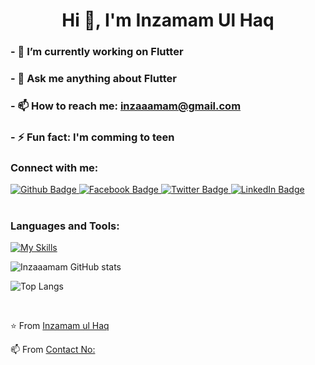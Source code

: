   
<h1 align="center">Hi 👋, I'm Inzamam Ul Haq</h1>
<h3>- 🔭 I’m currently working on Flutter </h3>
<h3>- 💬 Ask me anything about Flutter </h3>
<h3>- 📫 How to reach me: <a href = "inzaaamam@gmail.com">inzaaamam@gmail.com</a> </h3>
<h3>- ⚡ Fun fact: I'm comming to teen</h3>
  
### Connect with me:
<div id="badges">
  <a href="https://github.com/Inzaaamam">
    <img src="https://img.shields.io/badge/Github-white?style=for-the-badge&logo=Github&logoColor=black" alt="Github Badge"/>
  </a>

   <a href="https://www.facebook.com/khinzamam.ulhaq?mibextid=ZbWKwL">
    <img src="https://img.shields.io/badge/Facebook-blue?style=for-the-badge&logo=facebook&logoColor=white" alt="Facebook Badge"/>
  </a>

   <a href="https://x.com/KhInzamam?t=lpzYJheJBacJjz1cifVVyQ&s=08">
    <img src="https://img.shields.io/badge/Twitter-blue?style=for-the-badge&logo=twitter&logoColor=white" alt="Twitter Badge"/>
  </a>

   <a href="https://www.linkedin.com/in/inzamam-ul-haq-234b80260">
   <img src="https://img.shields.io/badge/LinkedIn-blue?style=for-the-badge&logo=linkedin&logoColor=white" alt="LinkedIn Badge"/>
  </a>

   
</div>
<br>

### Languages and Tools:
[![My Skills](https://skillicons.dev/icons?i=flutter,dart,firebase,github,git,postman,figma,xd&perline=5)](https://skillicons.dev)

![Inzaaamam  GitHub stats](https://github-readme-stats.vercel.app/api?username=Inzaaamam&show_icons=true&theme=dark)

![Top Langs](https://github-readme-stats.vercel.app/api/top-langs/?username=Inzaaamam&theme=dark)

<br>


⭐️ From [Inzamam ul Haq]( https://github.com/Inzaaamam)
<br>

📫 From [Contact No: ](https://wa.me/message/L4SWZVYJ7VIGD1)
